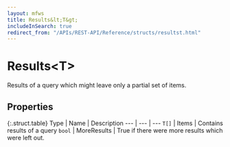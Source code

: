 ```yaml
---
layout: mfws
title: Results&lt;T&gt;
includeInSearch: true
redirect_from: "/APIs/REST-API/Reference/structs/resultst.html"
---
```


# Results&lt;T&gt;

Results of a query which might leave only a partial set of items. 

## Properties

{:.struct.table}
Type | Name | Description
--- | --- | ---
`T[]` | Items | Contains results of a query 
`bool` | MoreResults | True if there were more results which were left out. 
